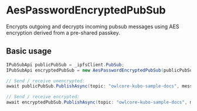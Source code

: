 # AesPasswordEncryptedPubSub

Encrypts outgoing and decrypts incoming pubsub messages using AES encryption derived from a pre-shared passkey.

## Basic usage

```csharp
IPubSubApi publicPubSub = _ipfsClient.PubSub;
IPubSubApi encryptedPubSub = new AesPasswordEncryptedPubSub(publicPubSub, password: "testing", salt: null);

// Send / receive unencrypted:
await publicPubSub.PublishAsync(topic: "owlcore-kubo-sample-docs", message: "hello world!");

// Send / receive encrypted:
await encryptedPubSub.PublishAsync(topic: "owlcore-kubo-sample-docs", message: "hello world!");
```

